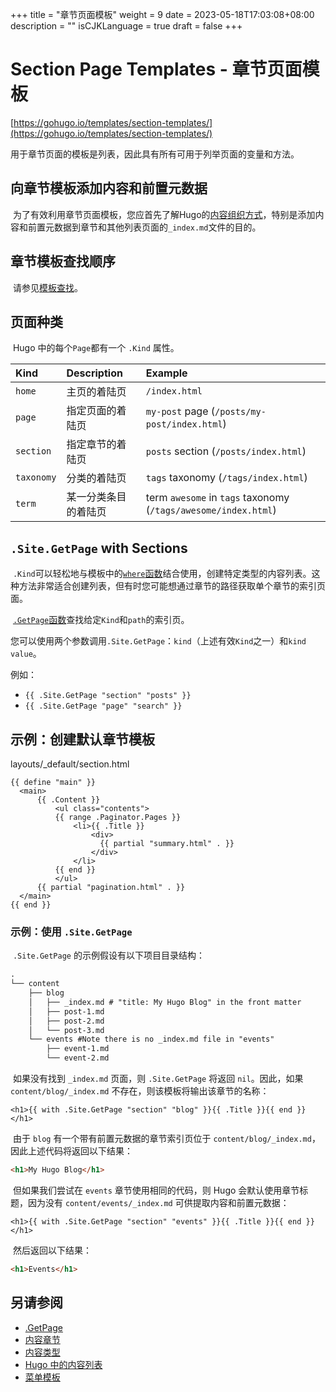+++
title = "章节页面模板"
weight = 9
date = 2023-05-18T17:03:08+08:00
description = ""
isCJKLanguage = true
draft = false
+++

# Section Page Templates - 章节页面模板 

[https://gohugo.io/templates/section-templates/](https://gohugo.io/templates/section-templates/)

​	用于章节页面的模板是列表，因此具有所有可用于列举页面的变量和方法。 

## 向章节模板添加内容和前置元数据 

​	为了有效利用章节页面模板，您应首先了解Hugo的[内容组织方式](https://gohugo.io/content-management/organization/)，特别是添加内容和前置元数据到章节和其他列表页面的`_index.md`文件的目的。

## 章节模板查找顺序 

​	请参见[模板查找](https://gohugo.io/templates/lookup-order/)。

## 页面种类 

​	Hugo 中的每个`Page`都有一个 `.Kind` 属性。

| Kind       | Description          | Example                                                      |
| :--------- | :------------------- | :----------------------------------------------------------- |
| `home`     | 主页的着陆页         | `/index.html`                                                |
| `page`     | 指定页面的着陆页     | `my-post` page (`/posts/my-post/index.html`)                 |
| `section`  | 指定章节的着陆页     | `posts` section (`/posts/index.html`)                        |
| `taxonomy` | 分类的着陆页         | `tags` taxonomy (`/tags/index.html`)                         |
| `term`     | 某一分类条目的着陆页 | term `awesome` in `tags` taxonomy (`/tags/awesome/index.html`) |

## `.Site.GetPage` with Sections 

​	`.Kind`可以轻松地与模板中的[`where`函数](https://gohugo.io/functions/where/)结合使用，创建特定类型的内容列表。这种方法非常适合创建列表，但有时您可能想通过章节的路径获取单个章节的索引页面。

​	[`.GetPage`函数](https://gohugo.io/functions/getpage/)查找给定`Kind`和`path`的索引页。

​	您可以使用两个参数调用`.Site.GetPage`：`kind`（上述有效`Kind`之一）和`kind value`。

例如：

- `{{ .Site.GetPage "section" "posts" }}`
- `{{ .Site.GetPage "page" "search" }}`

## 示例：创建默认章节模板

layouts/_default/section.html

```go-html-template
{{ define "main" }}
  <main>
      {{ .Content }}
          <ul class="contents">
          {{ range .Paginator.Pages }}
              <li>{{ .Title }}
                  <div>
                    {{ partial "summary.html" . }}
                  </div>
              </li>
          {{ end }}
          </ul>
      {{ partial "pagination.html" . }}
  </main>
{{ end }}
```

### 示例：使用 `.Site.GetPage` 

​	`.Site.GetPage` 的示例假设有以下项目目录结构：

```txt
.
└── content
    ├── blog
    │   ├── _index.md # "title: My Hugo Blog" in the front matter
    │   ├── post-1.md
    │   ├── post-2.md
    │   └── post-3.md
    └── events #Note there is no _index.md file in "events"
        ├── event-1.md
        └── event-2.md
```

​	如果没有找到 `_index.md` 页面，则 `.Site.GetPage` 将返回 `nil`。因此，如果 `content/blog/_index.md` 不存在，则该模板将输出该章节的名称：

```go-html-template
<h1>{{ with .Site.GetPage "section" "blog" }}{{ .Title }}{{ end }}</h1>
```

​	由于 `blog` 有一个带有前置元数据的章节索引页位于 `content/blog/_index.md`，因此上述代码将返回以下结果：

```html
<h1>My Hugo Blog</h1>
```

​	但如果我们尝试在 `events` 章节使用相同的代码，则 Hugo 会默认使用章节标题，因为没有 `content/events/_index.md` 可供提取内容和前置元数据：

```go-html-template
<h1>{{ with .Site.GetPage "section" "events" }}{{ .Title }}{{ end }}</h1>
```

​	然后返回以下结果：

```html
<h1>Events</h1>
```

## 另请参阅

- [.GetPage](https://gohugo.io/functions/getpage/)
- [内容章节](https://gohugo.io/content-management/sections/)
- [内容类型 ](https://gohugo.io/content-management/types/)
- [Hugo 中的内容列表 ](https://gohugo.io/templates/lists/)
- [菜单模板](https://gohugo.io/templates/menu-templates/)
